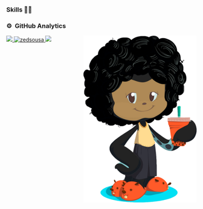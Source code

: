 ### Skills 👨‍💻

### ⚙️ &nbsp;GitHub Analytics

<p>
<a href="https://github.com/zedsousa">
  <img align="right"width="300em"  src="octocat.png"/>
  <div align="left">
  <img  height="180em" src="https://github-readme-stats-eight-theta.vercel.app/api?username=zedsousa&show_icons=true&theme=gruvbox&include_all_commits=true&count_private=true&hide_border=true"/>
  <img  height="180em" src="https://github-readme-streak-stats.herokuapp.com/?user=zedsousa&count_private=true&theme=gruvbox&hide_border=true" alt="zedsousa" />
  <img  height="180em" src="https://github-readme-stats-eight-theta.vercel.app/api/top-langs/?username=zedsousa&layout=compact&langs_count=8&theme=gruvbox&hide_border=true"/>
  
  </div>  
  
  
</a>
</p>

